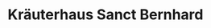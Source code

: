 ---
title: "Kräuterhaus Sanct Bernhard"
url: /goeppingen/kraeuterhaus-sanct-bernhard/
shop: Bioladen
---